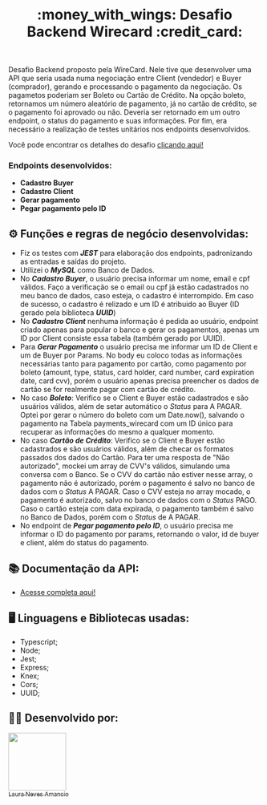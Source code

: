 <h1 align="center">:money_with_wings: Desafio Backend Wirecard :credit_card:</h1>

<br>

Desafio Backend proposto pela WireCard. Nele tive que desenvolver uma API que seria usada numa negociação entre Client (vendedor) e Buyer (comprador), gerando e processando o pagamento da negociação. Os pagametos poderiam ser Boleto ou Cartão de Crédito. Na opção boleto, retornamos um número aleatório de pagamento, já no cartão de crédito, se o pagamento foi aprovado ou não. Deveria ser retornado em um outro endpoint, o status do pagamento e suas informações. Por fim, era necessário a realização de testes unitários nos endpoints desenvolvidos.

Você pode encontrar os detalhes do desafio [clicando aqui!](https://github.com/wirecardBrasil/challenge/tree/master/backend)

### Endpoints desenvolvidos:

- **Cadastro Buyer**
- **Cadastro Client**
- **Gerar pagamento**
- **Pegar pagamento pelo ID**

## ⚙️ Funções e regras de negócio desenvolvidas:

- Fiz os testes com ***JEST*** para elaboração dos endpoints, padronizando as entradas e saídas do projeto.
- Utilizei o ***MySQL*** como Banco de Dados.
- No ***Cadastro Buyer***, o usuário precisa informar um nome, email e cpf válidos. Faço a verificação se o email ou cpf já estão cadastrados no meu banco de dados, caso esteja, o cadastro é interrompido. Em caso de sucesso, o cadastro é relizado e um ID é atribuido ao Buyer (ID gerado pela biblioteca ***UUID***)
- No ***Cadastro Client*** nenhuma informação é pedida ao usuário, endpoint criado apenas para popular o banco e gerar os pagamentos, apenas um ID por Client consiste essa tabela (também gerado por UUID).
- Para ***Gerar Pagamento*** o usuário precisa me informar um ID de Client e um de Buyer por Params. No body eu coloco todas as informações necessárias tanto para pagamento por cartão, como pagamento por boleto (amount, type, status, card holder, card number, card expiration date, card cvv), porém o usuário apenas precisa preencher os dados de cartão se for realmente pagar com cartão de crédito.
- No caso ***Boleto***: Verifico se o Client e Buyer estão cadastrados e são usuários válidos, além de setar automático o *Status* para A PAGAR. Optei por gerar o número do boleto com um Date.now(), salvando o pagamento na Tabela payments_wirecard com um ID único para recuperar as informações do mesmo a qualquer momento.
- No caso ***Cartão de Crédito***: Verifico se o Client e Buyer estão cadastrados e são usuários válidos, além de checar os formatos passados dos dados do Cartão. Para ter uma resposta de "Não autorizado", mockei um array de CVV's válidos, simulando uma conversa com o Banco. Se o CVV do cartão não estiver nesse array, o pagamento não é autorizado, porém o pagamento é salvo no banco de dados  com o *Status* A PAGAR. Caso o CVV esteja no array mocado, o pagamento é autorizado, salvo no banco de dados com o *Status* PAGO.
Caso o cartão esteja com data expirada, o pagamento também é salvo no Banco de Dados, porém com o *Status* de A PAGAR.
- No endpoint de ***Pegar pagamento pelo ID***, o usuário precisa me informar o ID do pagamento por params, retornando o valor, id de buyer e client, além do status do pagamento.

## :books: Documentação da API:
- [Acesse completa aqui!](https://documenter.getpostman.com/view/20352925/UzXLzJKd)

## :desktop_computer: Linguagens e Bibliotecas usadas:
- Typescript;
- Node;
- Jest;
- Express;
- Knex;
- Cors;
- UUID;

## :woman_technologist: Desenvolvido por:
[<img src="https://avatars.githubusercontent.com/u/98964160?v=4" width=115><br><sub>Laura Neves Amancio</sub>](https://www.linkedin.com/in/laura-amancio-9b3b8b168/)
